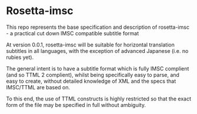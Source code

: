 # Rosetta-imsc
This repo represents the base specification and description of rosetta-imsc - a practical cut down IMSC compatible subtitle format

At version 0.0.1, rosetta-imsc will be suitable for horizontal translation subtitles in all languages, with the exception of advanced Japanese (i.e. no rubies yet).

The general intent is to have a subtitle format which is fully IMSC complient (and so TTML 2 complient), whilst being specifically easy to parse, and easy to create, without detailed knowledge of XML and the specs that IMSC/TTML are based on.

To this end, the use of TTML constructs is highly restricted so that the exact form of the file may be specified in full without ambiguity.

